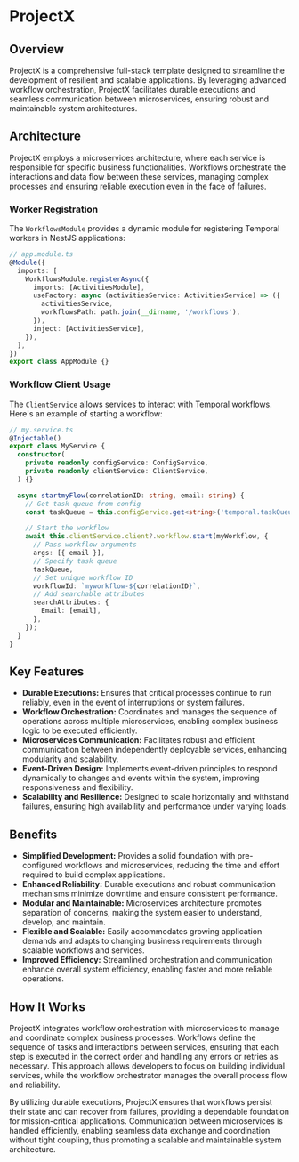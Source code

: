 # ProjectX

## Overview

ProjectX is a comprehensive full-stack template designed to streamline the development of resilient and scalable applications. By leveraging advanced workflow orchestration, ProjectX facilitates durable executions and seamless communication between microservices, ensuring robust and maintainable system architectures.

## Architecture

ProjectX employs a microservices architecture, where each service is responsible for specific business functionalities. Workflows orchestrate the interactions and data flow between these services, managing complex processes and ensuring reliable execution even in the face of failures.

### Worker Registration

The `WorkflowsModule` provides a dynamic module for registering Temporal workers in NestJS applications:

```ts
// app.module.ts
@Module({
  imports: [
    WorkflowsModule.registerAsync({
      imports: [ActivitiesModule],
      useFactory: async (activitiesService: ActivitiesService) => ({
        activitiesService,
        workflowsPath: path.join(__dirname, '/workflows'),
      }),
      inject: [ActivitiesService],
    }),
  ],
})
export class AppModule {}
```

### Workflow Client Usage
The `ClientService` allows services to interact with Temporal workflows. Here's an example of starting a workflow:

```ts
// my.service.ts
@Injectable()
export class MyService {
  constructor(
    private readonly configService: ConfigService,
    private readonly clientService: ClientService,
  ) {}

  async startmyFlow(correlationID: string, email: string) {
    // Get task queue from config
    const taskQueue = this.configService.get<string>('temporal.taskQueue');

    // Start the workflow
    await this.clientService.client?.workflow.start(myWorkflow, {
      // Pass workflow arguments
      args: [{ email }],
      // Specify task queue
      taskQueue,
      // Set unique workflow ID
      workflowId: `myworkflow-${correlationID}`,
      // Add searchable attributes
      searchAttributes: {
        Email: [email],
      },
    });
  }
}
```


## Key Features

- **Durable Executions:** Ensures that critical processes continue to run reliably, even in the event of interruptions or system failures.
- **Workflow Orchestration:** Coordinates and manages the sequence of operations across multiple microservices, enabling complex business logic to be executed efficiently.
- **Microservices Communication:** Facilitates robust and efficient communication between independently deployable services, enhancing modularity and scalability.
- **Event-Driven Design:** Implements event-driven principles to respond dynamically to changes and events within the system, improving responsiveness and flexibility.
- **Scalability and Resilience:** Designed to scale horizontally and withstand failures, ensuring high availability and performance under varying loads.

## Benefits

- **Simplified Development:** Provides a solid foundation with pre-configured workflows and microservices, reducing the time and effort required to build complex applications.
- **Enhanced Reliability:** Durable executions and robust communication mechanisms minimize downtime and ensure consistent performance.
- **Modular and Maintainable:** Microservices architecture promotes separation of concerns, making the system easier to understand, develop, and maintain.
- **Flexible and Scalable:** Easily accommodates growing application demands and adapts to changing business requirements through scalable workflows and services.
- **Improved Efficiency:** Streamlined orchestration and communication enhance overall system efficiency, enabling faster and more reliable operations.

## How It Works

ProjectX integrates workflow orchestration with microservices to manage and coordinate complex business processes. Workflows define the sequence of tasks and interactions between services, ensuring that each step is executed in the correct order and handling any errors or retries as necessary. This approach allows developers to focus on building individual services, while the workflow orchestrator manages the overall process flow and reliability.

By utilizing durable executions, ProjectX ensures that workflows persist their state and can recover from failures, providing a dependable foundation for mission-critical applications. Communication between microservices is handled efficiently, enabling seamless data exchange and coordination without tight coupling, thus promoting a scalable and maintainable system architecture.